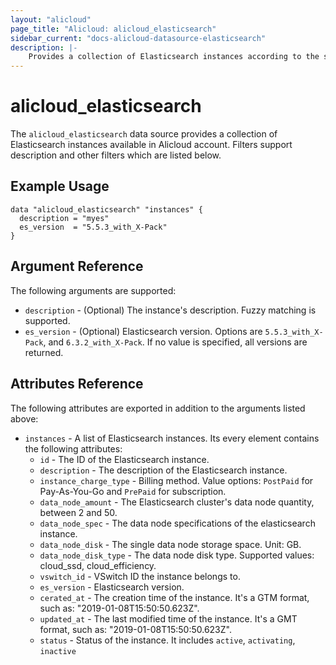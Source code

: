 ```yaml
---
layout: "alicloud"
page_title: "Alicloud: alicloud_elasticsearch"
sidebar_current: "docs-alicloud-datasource-elasticsearch"
description: |-
    Provides a collection of Elasticsearch instances according to the specified filters.
---
```


# alicloud\_elasticsearch

The `alicloud_elasticsearch` data source provides a collection of Elasticsearch instances available in Alicloud account.
Filters support description and other filters which are listed below.

## Example Usage

```
data "alicloud_elasticsearch" "instances" {
  description = "myes"
  es_version  = "5.5.3_with_X-Pack"
}
```

## Argument Reference

The following arguments are supported:

* `description` - (Optional) The instance's description. Fuzzy matching is supported.
* `es_version` - (Optional) Elasticsearch version. Options are `5.5.3_with_X-Pack`, and `6.3.2_with_X-Pack`. If no value is specified, all versions are returned.

## Attributes Reference

The following attributes are exported in addition to the arguments listed above:

* `instances` - A list of Elasticsearch instances. Its every element contains the following attributes:
  * `id` - The ID of the Elasticsearch instance.
  * `description` - The description of the Elasticsearch instance.
  * `instance_charge_type` - Billing method. Value options: `PostPaid` for  Pay-As-You-Go and `PrePaid` for subscription.
  * `data_node_amount` - The Elasticsearch cluster's data node quantity, between 2 and 50.
  * `data_node_spec` - The data node specifications of the elasticsearch instance.
  * `data_node_disk` - The single data node storage space. Unit: GB.
  * `data_node_disk_type` - The data node disk type. Supported values: cloud_ssd, cloud_efficiency.
  * `vswitch_id` - VSwitch ID the instance belongs to.
  * `es_version` - Elasticsearch version.
  * `cerated_at` - The creation time of the instance. It's a GTM format, such as: "2019-01-08T15:50:50.623Z".
  * `updated_at` - The last modified time of the instance. It's a GMT format, such as: "2019-01-08T15:50:50.623Z".
  * `status` - Status of the instance. It includes `active`, `activating`, `inactive`
